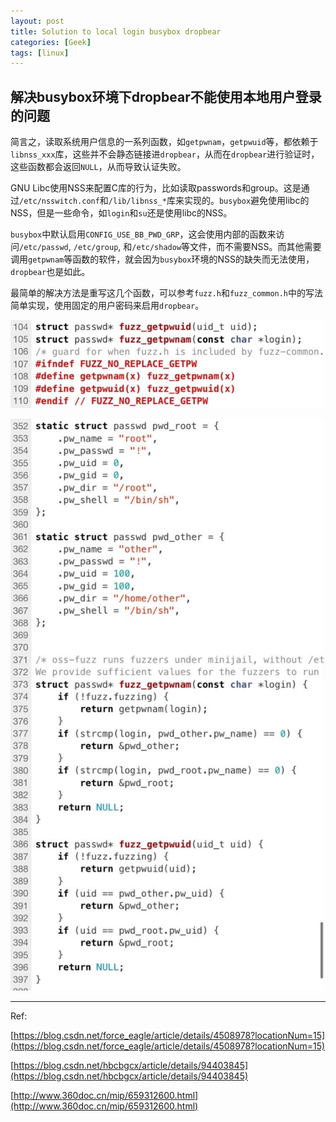 ```yaml
---
layout: post
title: Solution to local login busybox dropbear
categories: [Geek]
tags: [linux]
---
```


## 解决busybox环境下dropbear不能使用本地用户登录的问题

简言之，读取系统用户信息的一系列函数，如`getpwnam`，`getpwuid`等，都依赖于`libnss_xxx`库，这些并不会静态链接进`dropbear`，从而在`dropbear`进行验证时，这些函数都会返回`NULL`，从而导致认证失败。

GNU Libc使用NSS来配置C库的行为，比如读取passwords和group。这是通过`/etc/nsswitch.conf`和`/lib/libnss_*`库来实现的。`busybox`避免使用libc的NSS，但是一些命令，如`login`和`su`还是使用libc的NSS。

`busybox`中默认启用`CONFIG_USE_BB_PWD_GRP`，这会使用内部的函数来访问`/etc/passwd`, `/etc/group`, 和`/etc/shadow`等文件，而不需要NSS。而其他需要调用`getpwnam`等函数的软件，就会因为`busybox`环境的NSS的缺失而无法使用，`dropbear`也是如此。

最简单的解决方法是重写这几个函数，可以参考`fuzz.h`和`fuzz_common.h`中的写法简单实现，使用固定的用户密码来启用`dropbear`。

![busybox-dropbear-1](/images/busybox-dropbear-1.png)

![busybox-dropbear-2](/images/busybox-dropbear-2.png)

---------------------------------------------

Ref:

[https://blog.csdn.net/force_eagle/article/details/4508978?locationNum=15](https://blog.csdn.net/force_eagle/article/details/4508978?locationNum=15)

[https://blog.csdn.net/hbcbgcx/article/details/94403845](https://blog.csdn.net/hbcbgcx/article/details/94403845)

[http://www.360doc.cn/mip/659312600.html](http://www.360doc.cn/mip/659312600.html)
